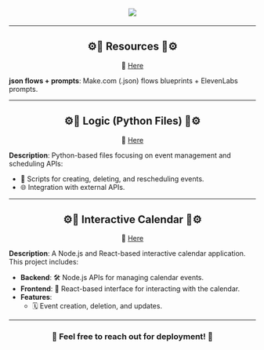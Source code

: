 <h1 align="center">
    <img src="https://readme-typing-svg.herokuapp.com/?font=Righteous&size=50&center=true&vCenter=true&width=800&height=100&duration=4000&lines=NewCo+%2F+Unit-T+==>+Voice+Bot&color=000000" />
</h1>

---

<h2 align="center">⚙️🌟 <b>Resources</b> 🌟⚙️</h2>
<div align="center">
    🔗 <a href="https://github.com/LK773M/ahmed-amine-resources.git">Here</a>
</div>

**json flows + prompts**: Make.com (.json) flows blueprints + ElevenLabs prompts.

---

<h2 align="center">⚙️🌟 <b>Logic (Python Files)</b> 🌟⚙️</h2>
<div align="center">
    🔗 <a href="https://github.com/LK773M/ahmed_amine_logic_python_files.git">Here</a>
</div>

**Description**: Python-based files focusing on event management and scheduling APIs:
- 📂 Scripts for creating, deleting, and rescheduling events.
- 🌐 Integration with external APIs.

---

<h2 align="center">⚙️🌟 <b>Interactive Calendar</b> 🌟⚙️</h2>
<div align="center">
    🔗 <a href="https://github.com/LK773M/_ahmed_amine_interactive_calendar.git">Here</a>
</div>

**Description**: A Node.js and React-based interactive calendar application. This project includes:
- **Backend**: 🛠️ Node.js APIs for managing calendar events.
- **Frontend**: 🎨 React-based interface for interacting with the calendar.
- **Features**:
  - 🗓️ Event creation, deletion, and updates.

---

<h3 align="center">🚀 <b>Feel free to reach out for deployment!</b> 🚀</h3>
